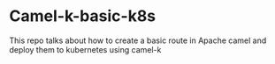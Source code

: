 # Camel-k-basic-k8s
This repo talks about how to create a basic route in Apache camel and deploy them to kubernetes using camel-k
